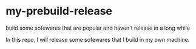 # my-prebuild-release
build some sofewares that are popular and haven't release in a long while

In this repo, I will release some sofewares that I build in my own machine.
